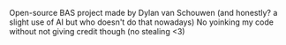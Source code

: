 Open-source BAS project made by Dylan van Schouwen (and honestly? a slight use of AI but who doesn't do that nowadays)
No yoinking my code without not giving credit though (no stealing <3)

